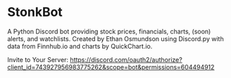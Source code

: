 # StonkBot
A Python Discord bot providing stock prices, financials, charts, (soon) alerts, and watchlists. Created by Ethan Osmundson using Discord.py with data from Finnhub.io and charts by QuickChart.io.

Invite to Your Server:
https://discord.com/oauth2/authorize?client_id=743927956983775262&scope=bot&permissions=604494912
